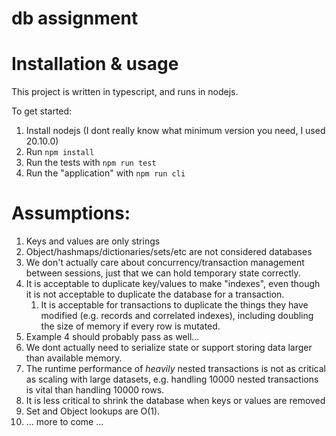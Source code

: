 # db assignment

# Installation & usage

This project is written in typescript, and runs in nodejs.

To get started:

1. Install nodejs (I dont really know what minimum version you need, I used 20.10.0)
2. Run `npm install`
3. Run the tests with `npm run test`
4. Run the "application" with `npm run cli`

# Assumptions:

1. Keys and values are only strings
2. Object/hashmaps/dictionaries/sets/etc are not considered databases
3. We don't actually care about concurrency/transaction management between
   sessions, just that we can hold temporary state correctly.
4. It is acceptable to duplicate key/values to make "indexes", even though
   it is not acceptable to duplicate the database for a transaction.
   1. It is acceptable for transactions to duplicate the things they have
      modified (e.g. records and correlated indexes), including doubling the
      size of memory if every row is mutated.
5. Example 4 should probably pass as well...
6. We dont actually need to serialize state or support storing data larger than
   available memory.
7. The runtime performance of _heavily_ nested transactions is not as critical
   as scaling with large datasets, e.g. handling 10000 nested transactions is
   vital than handling 10000 rows.
8. It is less critical to shrink the database when keys or values are removed
9. Set and Object lookups are O(1).
10. ... more to come ...

